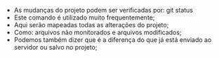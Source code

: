 * As mudanças do projeto podem ser verificadas por: git status
* Este comando é utilizado muito frequentemente;
* Aqui serão mapeadas todas as alterações do projeto;
* Como: arquivos não monitorados e arquivos modificados;
* Podemos também dizer que é a diferença do que já está enviado ao servidor ou salvo no projeto;